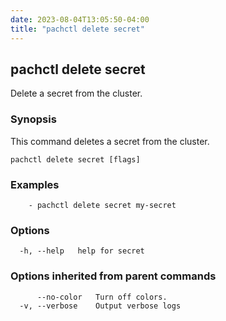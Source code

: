 ```yaml
---
date: 2023-08-04T13:05:50-04:00
title: "pachctl delete secret"
---
```


## pachctl delete secret

Delete a secret from the cluster.

### Synopsis

This command deletes a secret from the cluster.

```
pachctl delete secret [flags]
```

### Examples

```
	- pachctl delete secret my-secret 

```

### Options

```
  -h, --help   help for secret
```

### Options inherited from parent commands

```
      --no-color   Turn off colors.
  -v, --verbose    Output verbose logs
```

